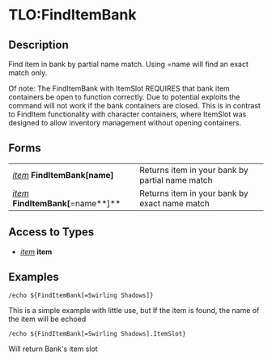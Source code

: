 # TLO:FindItemBank

## Description

Find item in bank by partial name match. Using =name will find an exact match only.

Of note: The FindItemBank with ItemSlot REQUIRES that bank item containers be open to function correctly. Due to potential exploits the command will not work if the bank containers are closed. This is in contrast to FindItem functionality with character containers, where ItemSlot was designed to allow inventory management without opening containers.

## Forms

|  |  |
| :--- | :--- |
| [_item_](../data-types/datatype-item.md) **FindItemBank[**name**]** | Returns item in your bank by partial name match |
| [_item_](../data-types/datatype-item.md) **FindItemBank[**=name**]** | Returns item in your bank by exact name match |

## Access to Types

* [_item_](../data-types/datatype-item.md) **item**

## Examples

`/echo ${FindItemBank[=Swirling Shadows]}`

This is a simple example with little use, but If the item is found, the name of the item will be echoed

`/echo ${FindItemBank[=Swirling Shadows].ItemSlot}`

Will return Bank's item slot
